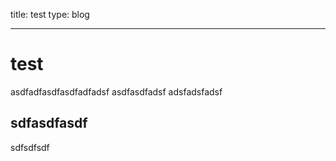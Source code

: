 title: test
type: blog

---


# test

asdfadfasdfasdfadfadsf
asdfasdfadsf
adsfadsfadsf

## sdfasdfasdf
sdfsdfsdf